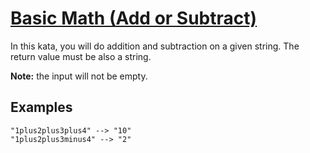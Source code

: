 # [Basic Math (Add or Subtract)](https://www.codewars.com/kata/basic-math-add-or-subtract "https://www.codewars.com/kata/5809b62808ad92e31b000031")

In this kata, you will do addition and subtraction on a given string. The return value must be also a string.

**Note:** the input will not be empty.

## Examples

```
"1plus2plus3plus4" --> "10"
"1plus2plus3minus4" --> "2"
```
